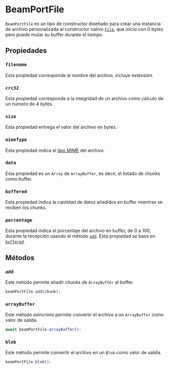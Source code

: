 # BeamPortFile

`BeamPortFile` es un tipo de constructor diseñado para crear una instancia de archivo personalizada al constructor nativo [`File`](https://developer.mozilla.org/en-US/docs/Web/API/File/File), que inicio con 0 bytes pero puede mutar su buffer durante el tiempo.

## Propiedades

### `filename`

Esta propiedad corresponde al nombre del archivo, incluye extensión.

### `crc32`

Esta propiedad corresponde a la integridad de un archivo como cálculo de un número de 4 bytes.

### `size`

Esta propiedad entrega el valor del archivo en bytes.

### `mimeType`

Esta propiedad indica el [tipo MIME](https://developer.mozilla.org/en-US/docs/Web/HTTP/Basics\_of\_HTTP/MIME\_types) del archivo.

### `data`

Esta propiedad es un `Array` de `ArrayBuffer`, es decir, el listado de chunks como buffer.

### `buffered`

Esta propiedad indica la cantidad de datos añadidos en buffer mientras se reciben los chunks.

### `percentage`

Esta propiedad indica el porcentaje del archivo en buffer, de 0 a 100, durante la recepción usando el método [`add`](beamportfile.md#add). Esta propiedad se basa en [`buffered`](beamportfile.md#buffered).

## Métodos

### `add`

Este método permite añadir chunks de `ArrayBuffer` al buffer.

```javascript
beamPortFile.add(chunk);
```

### `arrayBuffer`

Este método asíncrono permite convertir el archivo a un `ArrayBuffer` como valor de salida.

```javascript
await beamPortFile.arrayBuffer();
```

### `blob`

Este método permite convertir el archivo en un `Blob` como valor de salida.

```javascript
beamPortFile.blob();
```
